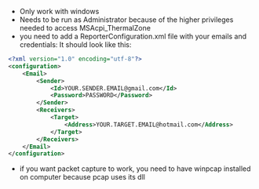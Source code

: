 - Only work with windows
- Needs to be run as Administrator because of the higher privileges needed to access MSAcpi_ThermalZone
- you need to add a ReporterConfiguration.xml file with your emails and credentials: It should look like this:

```xml
<?xml version="1.0" encoding="utf-8"?>
<configuration>
	<Email>
		<Sender>
			<Id>YOUR.SENDER.EMAIL@gmail.com</Id>
			<Password>PASSWORD</Password>
		</Sender>
		<Receivers>
			<Target>
				<Address>YOUR.TARGET.EMAIL@hotmail.com</Address>
			</Target>
		</Receivers>
	</Email>
</configuration>
```

- if you want packet capture to work, you need to have winpcap installed on computer because pcap uses its dll
